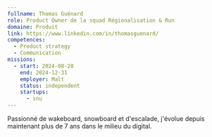 ```yaml
---
fullname: Thomas Guénard
role: Product Owner de la squad Régionalisation & Run
domaine: Produit
link: https://www.linkedin.com/in/thomasguenard/
competences:
  - Product strategy
  - Communication
missions:
  - start: 2024-08-28
    end: 2024-12-31
    employer: Malt
    status: independent
    startups:
      - snu
---
```

Passionné de wakeboard, snowboard et d'escalade, j'évolue depuis maintenant plus de 7 ans dans le milieu du digital.